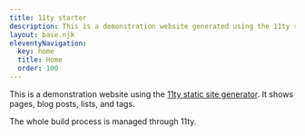 ```yaml
---
title: 11ty starter
description: This is a demonstration website generated using the 11ty static site generator.
layout: base.njk
eleventyNavigation:
  key: home
  title: Home
  order: 100
---
```


This is a demonstration website using the [11ty static site generator](https://www.11ty.dev/). It shows pages, blog posts, lists, and tags.

The whole build process is managed through 11ty.